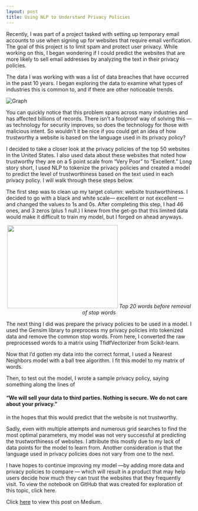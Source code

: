 ```yaml
---
layout: post
title: Using NLP to Understand Privacy Policies
--- 
```

Recently, I was part of a project tasked with setting up temporary email accounts to use when signing up for websites that require email verification. The goal of this project is to limit spam and protect user privacy. While working on this, I began wondering if I could predict the websites that are more likely to sell email addresses by analyzing the text in their privacy policies.

The data I was working with was a list of data breaches that have occurred in the past 10 years. I began exploring the data to examine what types of industries this is common to, and if there are other noticeable trends.

![Graph](https://miro.medium.com/max/2000/1*0J4Iu22E4oMgRaRTJEXtwA.jpeg)

You can quickly notice that this problem spans across many industries and has affected billions of records. There isn’t a foolproof way of solving this — as technology for security improves, so does the technology for those with malicious intent. So wouldn’t it be nice if you could get an idea of how trustworthy a website is based on the language used in its privacy policy?

I decided to take a closer look at the privacy policies of the top 50 websites in the United States. I also used data about these websites that noted how trustworthy they are on a 5 point scale from “Very Poor” to “Excellent.” Long story short, I used NLP to tokenize the privacy policies and created a model to predict the level of trustworthiness based on the text used in each privacy policy. I will walk through these steps below.

The first step was to clean up my target column: website trustworthiness. I decided to go with a black and white scale— excellent or not excellent — and changed the values to 1s and 0s. After completing this step, I had 46 ones, and 3 zeros (plus 1 null.) I knew from the get-go that this limited data would make it difficult to train my model, but I forged on ahead anyways.

<p align="center">
  <img src="https://miro.medium.com/max/1000/1*84weM7jHU-i-i_Iei2gKVQ.jpeg" width="300" height="225">
  <em>Top 20 words before removal of stop words</em>
</p>

The next thing I did was prepare the privacy policies to be used in a model. I used the Gensim library to preprocess my privacy policies into tokenized data and remove the common stop words. From here, I converted the raw preprocessed words to a matrix using TfidfVectorizer from Scikit-learn.

Now that I’d gotten my data into the correct format, I used a Nearest Neighbors model with a ball tree algorithm. I fit this model to my matrix of words.

Then, to test out the model, I wrote a sample privacy policy, saying something along the lines of
#### “We will sell your data to third parties. Nothing is secure. We do not care about your privacy.”
in the hopes that this would predict that the website is not trustworthy.

Sadly, even with multiple attempts and numerous grid searches to find the most optimal parameters, my model was not very successful at predicting the trustworthiness of websites. I attribute this mostly due to my lack of data points for the model to learn from. Another consideration is that the language used in privacy policies does not vary from one to the next.

I have hopes to continue improving my model —by adding more data and privacy policies to compare — which will result in a product that may help users decide how much they can trust the websites that they frequently visit. To view the notebook on GitHub that was created for exploration of this topic, click here.

Click <a href="https://medium.com/@livjab/using-nlp-to-understand-privacy-policies-792241bd28ac?source=friends_link&sk=3eaf251351a1663e89ca6d150ae4a6d5" target="_blank">here</a> to view this post on Medium. 
